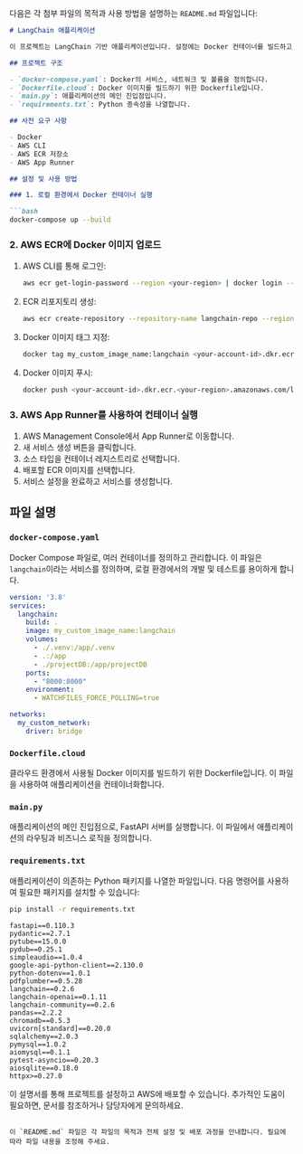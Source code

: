다음은 각 첨부 파일의 목적과 사용 방법을 설명하는 `README.md` 파일입니다:

```markdown
# LangChain 애플리케이션

이 프로젝트는 LangChain 기반 애플리케이션입니다. 설정에는 Docker 컨테이너를 빌드하고 AWS ECR에 업로드한 후 AWS App Runner를 사용하여 배포하는 과정이 포함되어 있습니다.

## 프로젝트 구조

- `docker-compose.yaml`: Docker의 서비스, 네트워크 및 볼륨을 정의합니다.
- `Dockerfile.cloud`: Docker 이미지를 빌드하기 위한 Dockerfile입니다.
- `main.py`: 애플리케이션의 메인 진입점입니다.
- `requirements.txt`: Python 종속성을 나열합니다.

## 사전 요구 사항

- Docker
- AWS CLI
- AWS ECR 저장소
- AWS App Runner

## 설정 및 사용 방법

### 1. 로컬 환경에서 Docker 컨테이너 실행

```bash
docker-compose up --build
```

### 2. AWS ECR에 Docker 이미지 업로드

1. AWS CLI를 통해 로그인:

    ```bash
    aws ecr get-login-password --region <your-region> | docker login --username AWS --password-stdin <your-account-id>.dkr.ecr.<your-region>.amazonaws.com
    ```

2. ECR 리포지토리 생성:

    ```bash
    aws ecr create-repository --repository-name langchain-repo --region <your-region>
    ```

3. Docker 이미지 태그 지정:

    ```bash
    docker tag my_custom_image_name:langchain <your-account-id>.dkr.ecr.<your-region>.amazonaws.com/langchain-repo:latest
    ```

4. Docker 이미지 푸시:

    ```bash
    docker push <your-account-id>.dkr.ecr.<your-region>.amazonaws.com/langchain-repo:latest
    ```

### 3. AWS App Runner를 사용하여 컨테이너 실행

1. AWS Management Console에서 App Runner로 이동합니다.
2. 새 서비스 생성 버튼을 클릭합니다.
3. 소스 타입을 컨테이너 레지스트리로 선택합니다.
4. 배포할 ECR 이미지를 선택합니다.
5. 서비스 설정을 완료하고 서비스를 생성합니다.

## 파일 설명

### `docker-compose.yaml`

Docker Compose 파일로, 여러 컨테이너를 정의하고 관리합니다. 이 파일은 `langchain`이라는 서비스를 정의하며, 로컬 환경에서의 개발 및 테스트를 용이하게 합니다.

```yaml
version: '3.8'
services:
  langchain:
    build: .
    image: my_custom_image_name:langchain
    volumes:
      - ./.venv:/app/.venv
      - .:/app
      - ./projectDB:/app/projectDB
    ports:
      - "8000:8000"
    environment:
      - WATCHFILES_FORCE_POLLING=true

networks:
  my_custom_network:
    driver: bridge
```

### `Dockerfile.cloud`

클라우드 환경에서 사용될 Docker 이미지를 빌드하기 위한 Dockerfile입니다. 이 파일을 사용하여 애플리케이션을 컨테이너화합니다.

### `main.py`

애플리케이션의 메인 진입점으로, FastAPI 서버를 실행합니다. 이 파일에서 애플리케이션의 라우팅과 비즈니스 로직을 정의합니다.

### `requirements.txt`

애플리케이션이 의존하는 Python 패키지를 나열한 파일입니다. 다음 명령어를 사용하여 필요한 패키지를 설치할 수 있습니다:

```bash
pip install -r requirements.txt
```

```plaintext
fastapi==0.110.3
pydantic==2.7.1
pytube==15.0.0
pydub==0.25.1
simpleaudio==1.0.4
google-api-python-client==2.130.0
python-dotenv==1.0.1
pdfplumber==0.5.28
langchain==0.2.6
langchain-openai==0.1.11
langchain-community==0.2.6
pandas==2.2.2
chromadb==0.5.3
uvicorn[standard]==0.20.0
sqlalchemy==2.0.3
pymysql==1.0.2
aiomysql==0.1.1
pytest-asyncio==0.20.3
aiosqlite==0.18.0
httpx>=0.27.0
```

이 설명서를 통해 프로젝트를 설정하고 AWS에 배포할 수 있습니다. 추가적인 도움이 필요하면, 문서를 참조하거나 담당자에게 문의하세요.
```

이 `README.md` 파일은 각 파일의 목적과 전체 설정 및 배포 과정을 안내합니다. 필요에 따라 파일 내용을 조정해 주세요.
